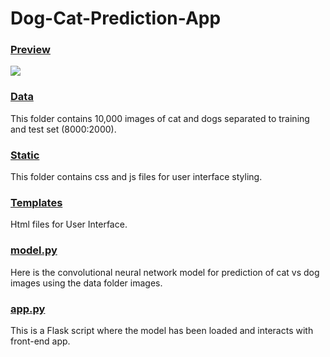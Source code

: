 # Dog-Cat-Prediction-App

<h3><u>Preview</u></h3>

![](preview.gif)

<h3><u>Data</u></h3>
This folder contains 10,000 images of cat and dogs separated to training and test set (8000:2000).

<u><h3>Static</h3></u>
This folder contains css and js files for user interface styling.

<u><h3>Templates</h3></u>
Html files for User Interface.

<u><h3>model.py</h3></u>
Here is the convolutional neural network model for prediction of cat vs dog images using the data folder images.

<u><h3>app.py</h3></u>

This is a Flask script where the model has been loaded and interacts with front-end app.


